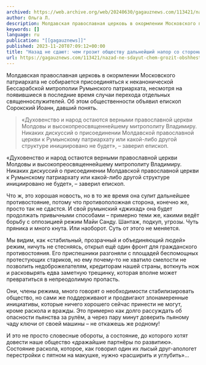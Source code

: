 ```yaml
---
archived: https://web.archive.org/web/20240630/gagauznews.com/113421/nazad-ne-sdayut-chem-grozit-obshhestvu-dalnejshij-napor-so-storony-bessarabskoj-mitropolii.html
author: Ольга Л.
description: Молдавская православная церковь в окормлении Московского патриархата не собирается присоединяться к неканонической Бессарабской митрополии Румынского патриархата, несмотря на появившиеся в последние время случаи перехода отдельных священнослужителей. Об этом общественности объявил епископ Сорокский Иоанн, давший понять. «Духовенство и народ остаются верными православной церкви Молдовы и высокопреосвященнейшему митрополиту Владимиру. Никаких дискуссий о присоединении Молдавской православной церкви к Румынскому патриархату или какой-либо другой структуре инициировано не будет», – заверил епископ. Что ж, это хорошая новость, но в то же время она сулит дальнейшее противостояние, потому что противоположная сторона, конечно же, просто так не сдастся. И свой румынский «джихад» она будет продолжать привычными способами […]
keywords: []
language: ru
publication: "[[gagauznews]]"
published: 2023-11-20T07:09:12+00:00
title: "Назад не сдают: чем грозит обществу дальнейший напор со стороны Бессарабской митрополии"
url: https://gagauznews.com/113421/nazad-ne-sdayut-chem-grozit-obshhestvu-dalnejshij-napor-so-storony-bessarabskoj-mitropolii.html
---
```


Молдавская православная церковь в окормлении Московского патриархата не собирается присоединяться к неканонической Бессарабской митрополии Румынского патриархата, несмотря на появившиеся в последние время случаи перехода отдельных священнослужителей. Об этом общественности объявил епископ Сорокский Иоанн, давший понять.

> «Духовенство и народ остаются верными православной церкви Молдовы и высокопреосвященнейшему митрополиту Владимиру. Никаких дискуссий о присоединении Молдавской православной церкви к Румынскому патриархату или какой-либо другой структуре инициировано не будет», – заверил епископ.

«Духовенство и народ остаются верными православной церкви Молдовы и высокопреосвященнейшему митрополиту Владимиру. Никаких дискуссий о присоединении Молдавской православной церкви к Румынскому патриархату или какой-либо другой структуре инициировано не будет», – заверил епископ.

Что ж, это хорошая новость, но в то же время она сулит дальнейшее противостояние, потому что противоположная сторона, конечно же, просто так не сдастся. И свой румынский «джихад» она будет продолжать привычными способами – примерно теми же, какими ведёт борьбу с оппозицией режим Майи Санду. Шантаж, подкуп, угрозы. Чуть пряника и много кнута. Или наоборот. Суть от этого не меняется.

Мы видим, как «стабильный, прозрачный и объединяющий людей» режим, ничуть не стесняясь, открыл ещё один фронт для гражданского противостояния. Его приспешники разгоняли с площадей беспомощных протестующих стариков, но ему почему-то не хватило смелости не позволить недоброжелателям, кредиторам нашей страны, воткнуть нож и расковырять едва заметную трещинку, которая вполне может превратиться в непреодолимую пропасть.

Они, члены режима, много говорят о необходимости стабилизировать общество, но сами же поддерживают и продвигают злонамеренные инициативы, которые ничего хорошего сейчас принести не могут, кроме раскола и вражды. Это примерно как долго рассуждать об опасности пьянства за рулём, а через пару минут доверить пьяному чаду ключи от своей машины – не откажешь же родному!

И это не просто словесные обороты, а состояние, до которого хотят довести наше общество «дражайшие партнёры по развитию». Состояние раскола, которое, как говорил один их лысый друг-апологет перестройки с пятном на макушке, нужно «расширить и углубить»…